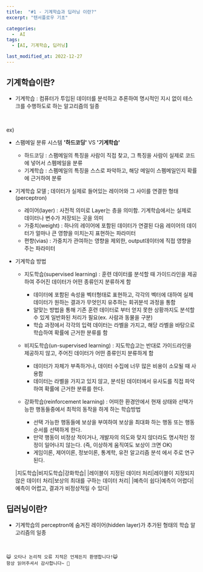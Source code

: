 ```yaml
---
title:  "#1 - 기계학습과 딥러닝 이란?" 
excerpt: "텐서플로우 기초"

categories:
  -  AI
tags:
  - [AI, 기계학습, 딥러닝]

last_modified_at: 2022-12-27
---
```


## 기계학습이란?
- 기계학습 : 컴퓨터가 투입된 데이터를 분석하고 추론하여 명시적인 지시 없이 테스크를 수행하도로 하는 알고리즘의 일종  
<br>

  ex)
  + 스팸메일 분류 시스템 **'하드코딩'** VS **'기계학습'**
    + 하드코딩 : 스팸메일의 특징을 사람이 직접 찾고, 그 특징을 사람이 실제로 코드에 넣어서 스펨메일을 분류
    + 기계학습 : 스펨메일의 특징을 스스로 파악하고, 해당 메일이 스펨메일인지 확률에 근거하여 분류
 
+ 기계학습 모델 ;  데이터가 실제로 들어있는 레이어와 그 사이를 연결한 형태 (perceptron)  
  + 레이어(layer) : 사전적 의미로 Layer는 층을 의미함. 기계학습에서는 실제로 데이터나 변수가 저장되는 곳을 의미  
  + 가중치(weight) : 하나의 레이어에 포함된 데이터가 연결된 다음 레이어의 데이터가 얼마나 큰 영향을 미치는지 표현하는 파라미터  
  + 편향(vias) : 가중치가 관여하는 영향을 제외한, output데이터에 직접 영향을 주는 파라미터
      
+ 기계학습 방법  
  + 지도학습(supervised learning) : 훈련 데이터를 분석할 때 가이드라인을 제공하여 주어진 데이터가 어떤 종류인지 분류하게 함
    + 데이터에 포함된 속성을 벡터형태로 표현하고, 각각의 벡터에 대하여 실제 데이터가 원하는 결과가 무엇인지 유추하는 회귀분석 과정을 통함
    + 알맞는 방법을 통해 기존 훈련 데이터로 부터 얻지 못한 상황까지도 분석할 수 있게 일반화된 처리가 필요(ex. 사람과 동물을 구분)
    + 학습 과정에서 각각의 입력 데이터는 라벨을 가지고, 해당 라벨을 바탕으로 학습하여 확률에 근거한 분류를 함  
      
  + 비지도학습(un-supervised learning) : 지도학습고는 반대로 가이드라인을 제공하지 않고, 주어진 데이터가 어떤 종류인지 분류하게 함  
    + 데이터가 자체가 부족하거나, 데이터 수집에 너무 많은 비용이 소모될 때 사용함  
    + 데이터는 라벨을 가지고 있지 않고, 분석된 데이터에서 유사도를 직접 파악하여 확률에 근거한 분류를 한다.  
  
  + 강화학습(reinforcement learning) : 어떠한 환경안에서 현재 상태와 선택가능한 행동들중에서 최적의 동작을 하게 하는 학습방법
    + 선택 가능한 행동들에 보상을 부여하여 보상을 최대화 하는 행동 또는 행동 순서를 선택하게 한다.
    + 만약 행동이 비정상 적이거나, 개발자의 의도와 맞지 않더라도 명시적인 정정이 일어나지 않는다. (즉, 이상하게 움직여도 보상이 크면 OK)
    + 게임이론, 제어이론, 정보이론, 통계학, 유전 알고리즘 분석 에서 주로 연구 된다.
    
  |지도학습|비지도학습|강화학습|
  |레이블이 지정된 데이터 처리|레이블이 지정되지 않은 데이터 처리|보상의 최대를 구하는 데이터 처리|
  |예측이 쉽다|예측이 어렵다|예측이 어렵고, 결과가 비정상적일 수 있다|
  
  
## 딥러닝이란?
- 기계학습의 perceptron에 숨겨진 레이어(hidden layer)가 추가된 형태의 학습 알고리즘의 일종



<br>

    😺 오타나 논리적 오류 지적은 언제든지 환영합니다!😺   
    항상 읽어주셔서 감사합니다~ 🙏
